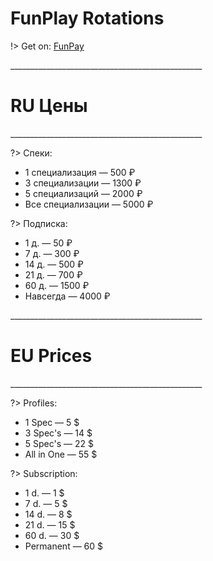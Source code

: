 # FunPlay Rotations

!> Get on:   <a href="//funpay.com/users/350736/">FunPay</a>


<p>________________________________________________</p> 

# RU Цены

<p>________________________________________________</p> 

?>  Спеки:

* 1 специализация — 500 ₽
* 3 специализации — 1300 ₽
* 5 специализаций — 2000 ₽
* Все специализации — 5000 ₽

?> Подписка:

* 1 д. — 50 ₽
* 7 д. — 300 ₽
* 14 д. — 500 ₽
* 21 д. — 700 ₽
* 60 д. — 1500 ₽
* Навсегда — 4000 ₽

<p>________________________________________________</p> 

# EU Prices

<p>________________________________________________</p> 

?> Profiles:

* 1 Spec — 5 $
* 3 Spec's — 14 $
* 5 Spec's — 22 $
* All in One — 55 $

?> Subscription:

* 1 d. 	—  1 $
* 7 d. 	—  5 $
* 14 d. —  8 $
* 21 d. —  15 $
* 60 d. —  30 $
* Permanent —  60 $